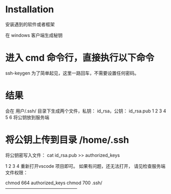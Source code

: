 # Installation
安装遇到的软件或者框架

在 windows 客户端生成秘钥
# 进入 cmd 命令行，直接执行以下命令
ssh-keygen
为了简单起见，这里一路回车，不需要设置任何密码。

# 结果
会在 用户/.ssh/ 目录下生成两个文件，私钥： id_rsa，公钥： id_rsa.pub
1
2
3
4
5
6
将公钥放到服务端
# 将公钥上传到目录 /home/.ssh 
将公钥密写入文件：
cat id_rsa.pub >> authorized_keys

1
2
3
4
重新打开vscode 项目即可。
如果有问题，还无法打开， 请见检查服务端文件权限：

chmod 664 authorized_keys
chmod 700 .ssh/
————————————————
